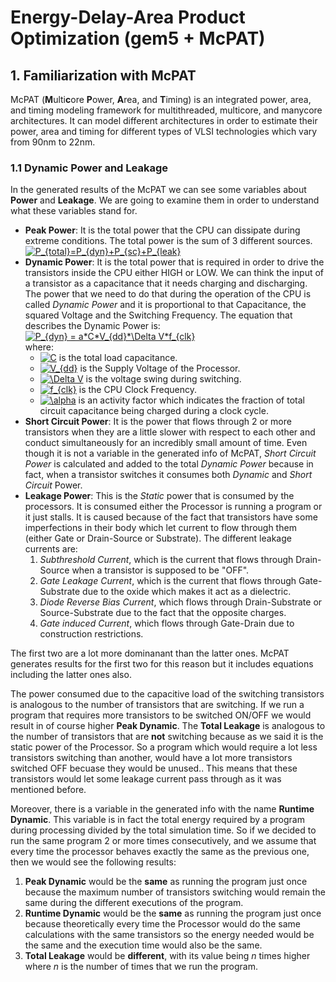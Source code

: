 # Energy-Delay-Area Product Optimization (gem5 + McPAT)

## 1. Familiarization with McPAT  

McPAT (**M**ulti**c**ore **P**ower, **A**rea, and **T**iming) is an integrated power, area, and timing modeling framework for multithreaded, multicore, and manycore architectures. It can model different architectures in order to estimate their power, area and timing for different types of VLSI technologies which vary from 90nm to 22nm.

### 1.1 Dynamic Power and Leakage

In the generated results of the McPAT we can see some variables about **Power** and **Leakage**. We are going to examine them in order to understand what these variables stand for.

* **Peak Power**: It is the total power that the CPU can dissipate during extreme conditions. The total power is the sum of 3 different sources.  
<a href="https://www.codecogs.com/eqnedit.php?latex=\dpi{150}&space;P_{total}=P_{dyn}&plus;P_{sc}&plus;P_{leak}" target="_blank"><img src="https://latex.codecogs.com/gif.latex?\dpi{150}&space;P_{total}=P_{dyn}&plus;P_{sc}&plus;P_{leak}" title="P_{total}=P_{dyn}+P_{sc}+P_{leak}" /></a>
* **Dynamic Power**: It is the total power that is required in order to drive the transistors inside the CPU either HIGH or LOW. We can think the input of a transistor as a capacitance that it needs charging and discharging. The power that we need to do that during the operation of the CPU is called _Dynamic Power_ and it is proportional to that Capacitance, the squared Voltage and the Switching Frequency. The equation that describes the Dynamic Power is:
<a href="https://www.codecogs.com/eqnedit.php?latex=\dpi{150}&space;P_{dyn}&space;=&space;a*C*V_{dd}*\Delta&space;V*f_{clk}" target="_blank"><img src="https://latex.codecogs.com/gif.latex?\dpi{150}&space;P_{dyn}&space;=&space;a*C*V_{dd}*\Delta&space;V*f_{clk}" title="P_{dyn} = a*C*V_{dd}*\Delta V*f_{clk}" /></a>  
where:
   * <a href="https://www.codecogs.com/eqnedit.php?latex=\inline&space;C" target="_blank"><img src="https://latex.codecogs.com/gif.latex?\inline&space;C" title="C" /></a> is the total load capacitance.
   * <a href="https://www.codecogs.com/eqnedit.php?latex=\inline&space;V_{dd}" target="_blank"><img src="https://latex.codecogs.com/gif.latex?\inline&space;V_{dd}" title="V_{dd}" /></a> is the Supply Voltage of the Processor.
   * <a href="https://www.codecogs.com/eqnedit.php?latex=\inline&space;\Delta&space;V" target="_blank"><img src="https://latex.codecogs.com/gif.latex?\inline&space;\Delta&space;V" title="\Delta V" /></a> is the voltage swing during switching.
   * <a href="https://www.codecogs.com/eqnedit.php?latex=\inline&space;f_{clk}" target="_blank"><img src="https://latex.codecogs.com/gif.latex?\inline&space;f_{clk}" title="f_{clk}" /></a> is the CPU Clock Frequency.
   * <a href="https://www.codecogs.com/eqnedit.php?latex=\inline&space;\alpha" target="_blank"><img src="https://latex.codecogs.com/gif.latex?\inline&space;\alpha" title="\alpha" /></a> is an activity factor which indicates the fraction of total circuit capacitance being charged during a clock cycle.  
* **Short Circuit Power**: It is the power that flows through 2 or more transistors when they are a little slower with respect to each other and conduct simultaneously for an incredibly small amount of time. Even though it is not a variable in the generated info of McPAT, _Short Circuit Power_ is calculated and added to the total _Dynamic Power_ because in fact, when a transistor switches it consumes both _Dynamic_ and _Short Circuit_ Power.
* **Leakage Power**: This is the _Static_ power that is consumed by the processors. It is consumed either the Processor is running a program or it just stalls. It is caused because of the fact that transistors have some imperfections in their body which let current to flow through them (either Gate or Drain-Source or Substrate). The different leakage currents are:
   1. _Subthreshold Current_, which is the current that flows through Drain-Source when a transistor is supposed to be "OFF".
   2. _Gate Leakage Current_, which is the current that flows through Gate-Substrate due to the oxide which makes it act as a dielectric.
   3. _Diode Reverse Bias Current_, which flows through Drain-Substrate or Source-Substrate due to the fact that the opposite charges.
   4. _Gate induced Current_, which flows through Gate-Drain due to construction restrictions.
   
The first two are a lot more dominanant than the latter ones. McPAT generates results for the first two for this reason but it includes equations including the latter ones also.

The power consumed due to the capacitive load of the switching transistors is analogous to the number of transistors that are switching. If we run a program that requires more transistors to be switched ON/OFF we would result in of course higher **Peak Dynamic**. The **Total Leakage** is analogous to the number of transistors that are **not** switching because as we said it is the static power of the Processor. So a program which would require a lot less transistors switching than another, would have a lot more transistors switched OFF becuase they would be unused.. This means that these transistors would let some leakage current pass through as it was mentioned before.  

Moreover, there is a variable in the generated info with the name **Runtime Dynamic**. This variable is in fact the total energy required by a program during processing divided by the total simulation time. So if we decided to run the same program 2 or more times consecutively, and we assume that every time the processor behaves exactly the same as the previous one, then we would see the following results:
   1. **Peak Dynamic** would be the **same** as running the program just once because the maximum number of transistors switching would remain the same during the different executions of the program.
   2. **Runtime Dynamic** would be the **same** as running the program just once because theoretically every time the Processor would do the same calculations with the same transistors so the energy needed would be the same and the execution time would also be the same.
   3. **Total Leakage** would be **different**, with its value being _n_ times higher where _n_ is the number of times that we run the program. 
